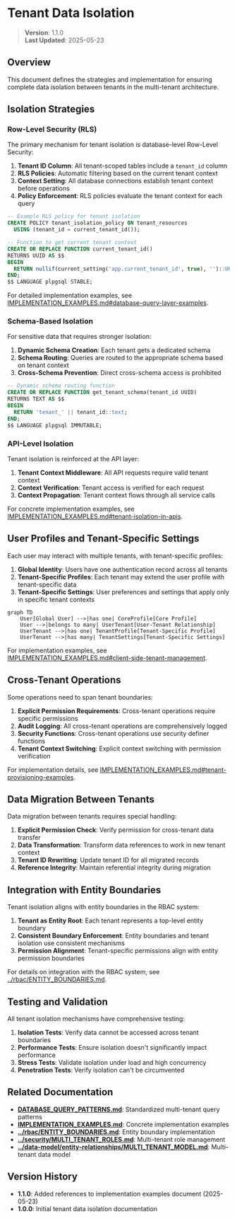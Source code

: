 
# Tenant Data Isolation

> **Version**: 1.1.0  
> **Last Updated**: 2025-05-23

## Overview

This document defines the strategies and implementation for ensuring complete data isolation between tenants in the multi-tenant architecture.

## Isolation Strategies

### Row-Level Security (RLS)

The primary mechanism for tenant isolation is database-level Row-Level Security:

1. **Tenant ID Column**: All tenant-scoped tables include a `tenant_id` column
2. **RLS Policies**: Automatic filtering based on the current tenant context
3. **Context Setting**: All database connections establish tenant context before operations
4. **Policy Enforcement**: RLS policies evaluate the tenant context for each query

```sql
-- Example RLS policy for tenant isolation
CREATE POLICY tenant_isolation_policy ON tenant_resources
  USING (tenant_id = current_tenant_id());

-- Function to get current tenant context
CREATE OR REPLACE FUNCTION current_tenant_id()
RETURNS UUID AS $$
BEGIN
  RETURN nullif(current_setting('app.current_tenant_id', true), '')::UUID;
END;
$$ LANGUAGE plpgsql STABLE;
```

For detailed implementation examples, see [IMPLEMENTATION_EXAMPLES.md#database-query-layer-examples](IMPLEMENTATION_EXAMPLES.md#database-query-layer-examples).

### Schema-Based Isolation

For sensitive data that requires stronger isolation:

1. **Dynamic Schema Creation**: Each tenant gets a dedicated schema
2. **Schema Routing**: Queries are routed to the appropriate schema based on tenant context
3. **Cross-Schema Prevention**: Direct cross-schema access is prohibited

```sql
-- Dynamic schema routing function
CREATE OR REPLACE FUNCTION get_tenant_schema(tenant_id UUID)
RETURNS TEXT AS $$
BEGIN
  RETURN 'tenant_' || tenant_id::text;
END;
$$ LANGUAGE plpgsql IMMUTABLE;
```

### API-Level Isolation

Tenant isolation is reinforced at the API layer:

1. **Tenant Context Middleware**: All API requests require valid tenant context
2. **Context Verification**: Tenant access is verified for each request
3. **Context Propagation**: Tenant context flows through all service calls

For concrete implementation examples, see [IMPLEMENTATION_EXAMPLES.md#tenant-isolation-in-apis](IMPLEMENTATION_EXAMPLES.md#tenant-isolation-in-apis).

## User Profiles and Tenant-Specific Settings

Each user may interact with multiple tenants, with tenant-specific profiles:

1. **Global Identity**: Users have one authentication record across all tenants
2. **Tenant-Specific Profiles**: Each tenant may extend the user profile with tenant-specific data
3. **Tenant-Specific Settings**: User preferences and settings that apply only in specific tenant contexts

```mermaid
graph TD
    User[Global User] -->|has one| CoreProfile[Core Profile]
    User -->|belongs to many| UserTenant[User-Tenant Relationship]
    UserTenant -->|has one| TenantProfile[Tenant-Specific Profile]
    UserTenant -->|has many| TenantSettings[Tenant-Specific Settings]
```

For implementation examples, see [IMPLEMENTATION_EXAMPLES.md#client-side-tenant-management](IMPLEMENTATION_EXAMPLES.md#client-side-tenant-management).

## Cross-Tenant Operations

Some operations need to span tenant boundaries:

1. **Explicit Permission Requirements**: Cross-tenant operations require specific permissions
2. **Audit Logging**: All cross-tenant operations are comprehensively logged
3. **Security Functions**: Cross-tenant operations use security definer functions
4. **Tenant Context Switching**: Explicit context switching with permission verification

For implementation details, see [IMPLEMENTATION_EXAMPLES.md#tenant-provisioning-examples](IMPLEMENTATION_EXAMPLES.md#tenant-provisioning-examples).

## Data Migration Between Tenants

Data migration between tenants requires special handling:

1. **Explicit Permission Check**: Verify permission for cross-tenant data transfer
2. **Data Transformation**: Transform data references to work in new tenant context
3. **Tenant ID Rewriting**: Update tenant ID for all migrated records
4. **Reference Integrity**: Maintain referential integrity during migration

## Integration with Entity Boundaries

Tenant isolation aligns with entity boundaries in the RBAC system:

1. **Tenant as Entity Root**: Each tenant represents a top-level entity boundary
2. **Consistent Boundary Enforcement**: Entity boundaries and tenant isolation use consistent mechanisms
3. **Permission Alignment**: Tenant-specific permissions align with entity permission boundaries

For details on integration with the RBAC system, see [../rbac/ENTITY_BOUNDARIES.md](../rbac/ENTITY_BOUNDARIES.md).

## Testing and Validation

All tenant isolation mechanisms have comprehensive testing:

1. **Isolation Tests**: Verify data cannot be accessed across tenant boundaries
2. **Performance Tests**: Ensure isolation doesn't significantly impact performance
3. **Stress Tests**: Validate isolation under load and high concurrency
4. **Penetration Tests**: Verify isolation can't be circumvented

## Related Documentation

- **[DATABASE_QUERY_PATTERNS.md](DATABASE_QUERY_PATTERNS.md)**: Standardized multi-tenant query patterns
- **[IMPLEMENTATION_EXAMPLES.md](IMPLEMENTATION_EXAMPLES.md)**: Concrete implementation examples
- **[../rbac/ENTITY_BOUNDARIES.md](../rbac/ENTITY_BOUNDARIES.md)**: Entity boundary implementation
- **[../security/MULTI_TENANT_ROLES.md](../security/MULTI_TENANT_ROLES.md)**: Multi-tenant role management
- **[../data-model/entity-relationships/MULTI_TENANT_MODEL.md](../data-model/entity-relationships/MULTI_TENANT_MODEL.md)**: Multi-tenant data model

## Version History

- **1.1.0**: Added references to implementation examples document (2025-05-23)
- **1.0.0**: Initial tenant data isolation documentation
